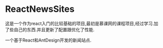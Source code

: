 # ReactNewsSites

这是一个作为react入门的比较基础的项目,最初是慕课网的课程项目,经过学习.加了些自己的东西.并且更新了配置跟优化了性能.

一个基于React和AntDesign开发的新闻站点.
